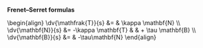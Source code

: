 **Frenet–Serret formulas**

\begin{align}
\dv{\mathfrak{T}}{s} &= & \kappa \mathbf{N} \\\\\
\dv{\mathbf{N}}{s} &= -\kappa \mathbf{T} & & + \tau \mathbf{B} \\\\\
\dv{\mathbf{B}}{s} &= & -\tau\mathbf{N}
\end{align}